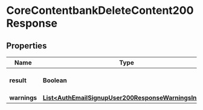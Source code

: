 

# CoreContentbankDeleteContent200Response


## Properties

| Name | Type | Description | Notes |
|------------ | ------------- | ------------- | -------------|
|**result** | **Boolean** | The processing result |  |
|**warnings** | [**List&lt;AuthEmailSignupUser200ResponseWarningsInner&gt;**](AuthEmailSignupUser200ResponseWarningsInner.md) |  |  [optional] |



